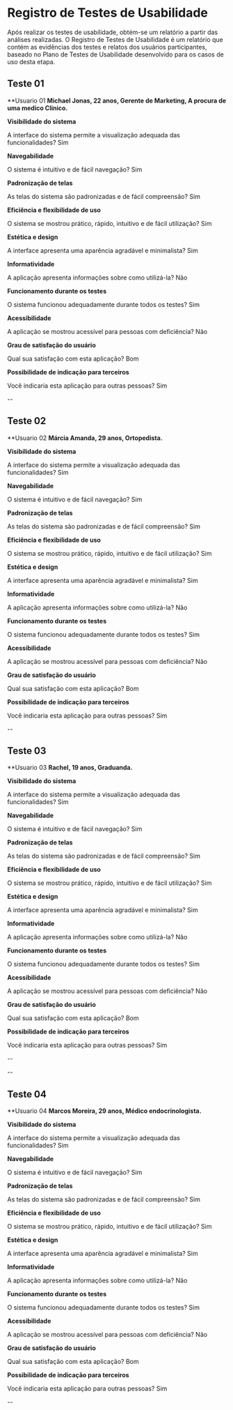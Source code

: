 # Registro de Testes de Usabilidade

Após realizar os testes de usabilidade, obtém-se um relatório a partir das análises realizadas. O Registro de Testes de Usabilidade é um relatório que contém as evidências dos testes e relatos dos usuários participantes, baseado no Plano de Testes de Usabilidade desenvolvido para os casos de uso desta etapa.

## Teste 01 

   **Usuario 01
   **Michael Jonas, 22 anos, Gerente de Marketing, A procura de uma medico Clinico.**

**Visibilidade do sistema**

A interface do sistema permite a visualização adequada das funcionalidades? Sim

**Navegabilidade**

O sistema é intuitivo e de fácil navegação? Sim

**Padronização de telas**

As telas do sistema são padronizadas e de fácil compreensão? Sim

**Eficiência e flexibilidade de uso**

O sistema se mostrou prático, rápido, intuitivo e de fácil utilização? Sim

**Estética e design**

A interface apresenta uma aparência agradável e minimalista? Sim

**Informatividade**

A aplicação apresenta informações sobre como utilizá-la? Não

**Funcionamento durante os testes**

O sistema funcionou adequadamente durante todos os testes? Sim

**Acessibilidade**

A aplicação se mostrou acessível para pessoas com deficiência? Não

**Grau de satisfação do usuário**

Qual sua satisfação com esta aplicação? Bom

**Possibilidade de indicação para terceiros**

Você indicaria esta aplicação para outras pessoas? Sim

--

## Teste 02

   **Usuario 02
   **Márcia Amanda, 29 anos, Ortopedista.**

**Visibilidade do sistema**

A interface do sistema permite a visualização adequada das funcionalidades? Sim

**Navegabilidade**

O sistema é intuitivo e de fácil navegação? Sim

**Padronização de telas**

As telas do sistema são padronizadas e de fácil compreensão? Sim

**Eficiência e flexibilidade de uso**

O sistema se mostrou prático, rápido, intuitivo e de fácil utilização? Sim

**Estética e design**

A interface apresenta uma aparência agradável e minimalista? Sim

**Informatividade**

A aplicação apresenta informações sobre como utilizá-la? Não

**Funcionamento durante os testes**

O sistema funcionou adequadamente durante todos os testes? Sim

**Acessibilidade**

A aplicação se mostrou acessível para pessoas com deficiência? Não

**Grau de satisfação do usuário**

Qual sua satisfação com esta aplicação? Bom

**Possibilidade de indicação para terceiros**

Você indicaria esta aplicação para outras pessoas? Sim

--

## Teste 03

   **Usuario 03
   **Rachel, 19 anos, Graduanda.**

**Visibilidade do sistema**

A interface do sistema permite a visualização adequada das funcionalidades? Sim

**Navegabilidade**

O sistema é intuitivo e de fácil navegação? Sim

**Padronização de telas**

As telas do sistema são padronizadas e de fácil compreensão? Sim

**Eficiência e flexibilidade de uso**

O sistema se mostrou prático, rápido, intuitivo e de fácil utilização? Sim

**Estética e design**

A interface apresenta uma aparência agradável e minimalista? Sim

**Informatividade**

A aplicação apresenta informações sobre como utilizá-la? Não

**Funcionamento durante os testes**

O sistema funcionou adequadamente durante todos os testes? Sim

**Acessibilidade**

A aplicação se mostrou acessível para pessoas com deficiência? Não

**Grau de satisfação do usuário**

Qual sua satisfação com esta aplicação? Bom

**Possibilidade de indicação para terceiros**

Você indicaria esta aplicação para outras pessoas? Sim

--

--

## Teste 04

   **Usuario 04
   **Marcos Moreira, 29 anos,  Médico endocrinologista.**

**Visibilidade do sistema**

A interface do sistema permite a visualização adequada das funcionalidades? Sim

**Navegabilidade**

O sistema é intuitivo e de fácil navegação? Sim

**Padronização de telas**

As telas do sistema são padronizadas e de fácil compreensão? Sim

**Eficiência e flexibilidade de uso**

O sistema se mostrou prático, rápido, intuitivo e de fácil utilização? Sim

**Estética e design**

A interface apresenta uma aparência agradável e minimalista? Sim

**Informatividade**

A aplicação apresenta informações sobre como utilizá-la? Não

**Funcionamento durante os testes**

O sistema funcionou adequadamente durante todos os testes? Sim

**Acessibilidade**

A aplicação se mostrou acessível para pessoas com deficiência? Não

**Grau de satisfação do usuário**

Qual sua satisfação com esta aplicação? Bom

**Possibilidade de indicação para terceiros**

Você indicaria esta aplicação para outras pessoas? Sim

--
